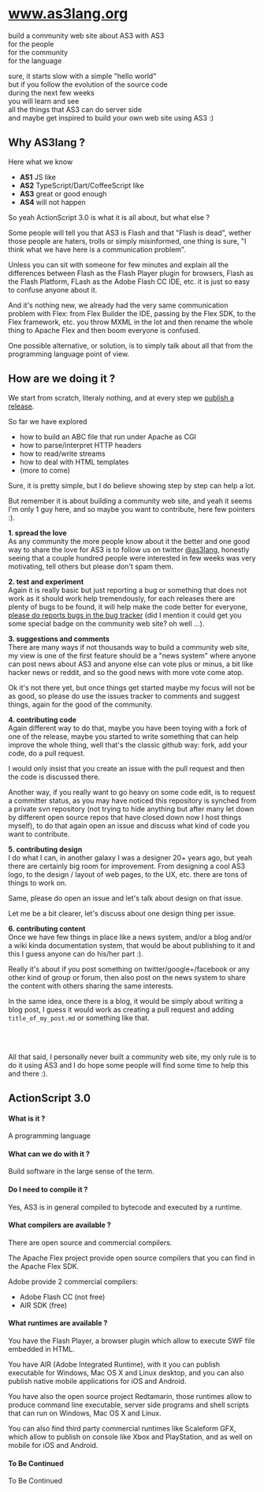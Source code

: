 www.as3lang.org
===============

build a community web site about AS3 with AS3  
for the people  
for the community  
for the language  


sure, it starts slow with a simple "hello world"  
but if you follow the evolution of the source code  
during the next few weeks  
you will learn and see  
all the things that AS3 can do server side  
and maybe get inspired to build your own web site using AS3 :)﻿  


Why AS3lang ?
-------------

Here what we know
  - **AS1** JS like
  - **AS2** TypeScript/Dart/CoffeeScript like
  - **AS3** great or good enough
  - **AS4** will not happen

So yeah ActionScript 3.0 is what it is all about, but what else ?

Some people will tell you that AS3 is Flash and that "Flash is dead",
wether those people are haters, trolls or simply misinformed, one thing
is sure, "I think what we have here is a communication problem".

Unless you can sit with someone for few minutes and explain all the
differences between Flash as the Flash Player plugin for browsers,
Flash as the Flash Platform, FLash as the Adobe Flash CC IDE, etc.
it is just so easy to confuse anyone about it.

And it's nothing new, we already had the very same communication problem
with Flex: from Flex Builder the IDE, passing by the Flex SDK,
to the Flex framework, etc. you throw MXML in the lot and then rename
the whole thing to Apache Flex and then boom everyone is confused.

One possible alternative, or solution, is to simply talk about all that
from the programming language point of view.


How are we doing it ?
---------------------

We start from scratch, literaly nothing, and at every step we [publish a release](https://github.com/as3lang/www.as3lang.org/releases).

So far we have explored
  - how to build an ABC file that run under Apache as CGI
  - how to parse/interpret HTTP headers
  - how to read/write streams
  - how to deal with HTML templates
  - (more to come)

Sure, it is pretty simple, but I do believe showing step by step can help a lot.

But remember it is about building a community web site, and yeah it seems I'm only 1 guy here,
and so maybe you want to contribute, here few pointers :).

**1. spread the love**  
As any community the more people know about it the better and one good way to share the love for AS3 is to follow us on twitter [@as3lang](https://twitter.com/as3lang/), honestly seeing that a couple hundred people were interested in few weeks was very motivating, tell others but please don't spam them.

**2. test and experiment**  
Again it is really basic but just reporting a bug or something that does not work as it should work help tremendously, for each releases there are plenty of bugs to be found, it will help make the code better for everyone, [please do reports bugs in the bug tracker](https://github.com/as3lang/www.as3lang.org/issues) (did I mention it could get you some special badge on the community web site? oh well ...).

**3. suggestions and comments**  
There are many ways if not thousands way to build a community web site, my view is one of the first feature should be a "news system" where anyone can post news about AS3 and anyone else can vote plus or minus, a bit like hacker news or reddit, and so the good news with more vote come atop.

Ok it's not there yet, but once things get started maybe my focus will not be as good, so please do use the issues tracker to comments and suggest things, again for the good of the community.

**4. contributing code**  
Again different way to do that, maybe you have been toying with a fork of one of the release, maybe you started to write something that can help improve the whole thing, well that's the classic github way: fork, add your code, do a pull request.

I would only insist that you create an issue with the pull request and then the code is discussed there.

Another way, if you really want to go heavy on some code edit, is to request a committer status,
as you may have noticed this repository is synched from a private svn repository (not trying to hide anything but after many let down by different open source repos that have closed down now I host things myself), to do that again open an issue and discuss what kind of code you want to contribute.

**5. contributing design**  
I do what I can, in another galaxy I was a designer 20+ years ago, but yeah there are certainly big room for improvement. From designing a cool AS3 logo, to the design / layout of web pages, to the UX, etc. there are tons of things to work on.

Same, please do open an issue and let's talk about design on that issue.

Let me be a bit clearer, let's discuss about one design thing per issue.

**6. contributing content**  
Once we have few things in place like a news system, and/or a blog and/or a wiki kinda documentation system, that would be about publishing to it and this I guess anyone can do his/her part :).

Really it's about if you post something on twitter/google+/facebook or any other kind of group or forum, then also post on the news system to share the content with others sharing the same interests.

In the same idea, once there is a blog, it would be simply about writing a blog post, I guess it would work as creating a pull request and adding `title_of_my_post.md` or something like that.

<br>
<br>

All that said, I personally never built a community web site, my only rule is to do it using AS3 and I do hope some people will find some time to help this and there :).



ActionScript 3.0
----------------

#### What is it ?

A programming language


#### What can we do with it ?

Build software in the large sense of the term.


#### Do I need to compile it ?

Yes, AS3 is in general compiled to bytecode and executed by a runtime.


#### What compilers are available ?

There are open source and commercial compilers.

The Apache Flex project provide open source compilers that you can find in the Apache Flex SDK.

Adobe provide 2 commercial compilers:
  - Adobe Flash CC (not free)
  - AIR SDK (free)


#### What runtimes are available ?

You have the Flash Player, a browser plugin which allow to execute SWF file embedded in HTML.

You have AIR (Adobe Integrated Runtime), with it you can publish executable for Windows, Mac OS X and Linux desktop, and you can also publish native mobile applications for iOS and Android.

You have also the open source project Redtamarin, those runtimes allow to produce command line executable,
server side programs and shell scripts that can run on Windows, Mac OS X and Linux.

You can also find third party commercial runtimes like Scaleform GFX, which allow to publish on console like Xbox and PlayStation, and as well on mobile for iOS and Android.


#### To Be Continued

To Be Continued



